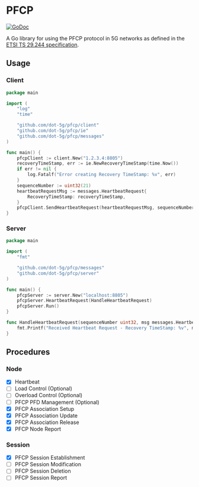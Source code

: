 # PFCP

[![GoDoc](https://godoc.org/github.com/dot-5g/pfcp?status.svg)](https://godoc.org/github.com/dot-5g/pfcp)


A Go library for using the PFCP protocol in 5G networks as defined in the [ETSI TS 29.244 specification](https://www.etsi.org/deliver/etsi_ts/129200_129299/129244/16.04.00_60/ts_129244v160400p.pdf). 

## Usage

### Client

```go
package main

import (
	"log"
	"time"

	"github.com/dot-5g/pfcp/client"
	"github.com/dot-5g/pfcp/ie"
	"github.com/dot-5g/pfcp/messages"
)

func main() {
	pfcpClient := client.New("1.2.3.4:8805")
	recoveryTimeStamp, err := ie.NewRecoveryTimeStamp(time.Now())
	if err != nil {
		log.Fatalf("Error creating Recovery TimeStamp: %v", err)
	}
	sequenceNumber := uint32(21)
	heartbeatRequestMsg := messages.HeartbeatRequest{
		RecoveryTimeStamp: recoveryTimeStamp,
	}
	pfcpClient.SendHeartbeatRequest(heartbeatRequestMsg, sequenceNumber)
}
```

### Server


```go
package main

import (
	"fmt"

	"github.com/dot-5g/pfcp/messages"
	"github.com/dot-5g/pfcp/server"
)

func main() {
	pfcpServer := server.New("localhost:8805")
	pfcpServer.HeartbeatRequest(HandleHeartbeatRequest)
	pfcpServer.Run()
}

func HandleHeartbeatRequest(sequenceNumber uint32, msg messages.HeartbeatRequest) {
	fmt.Printf("Received Heartbeat Request - Recovery TimeStamp: %v", msg.RecoveryTimeStamp)
}

```

## Procedures

### Node

- [x] Heartbeat
- [ ] Load Control (Optional)
- [ ] Overload Control (Optional)
- [ ] PFCP PFD Management (Optional)
- [x] PFCP Association Setup
- [x] PFCP Association Update
- [x] PFCP Association Release
- [x] PFCP Node Report

### Session

- [x] PFCP Session Establishment
- [ ] PFCP Session Modification
- [ ] PFCP Session Deletion
- [ ] PFCP Session Report
